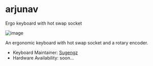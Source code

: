 # arjunav
Ergo keyboard with hot swap socket

![image](https://user-images.githubusercontent.com/72374465/165060887-a23d3f21-3812-4505-b1b5-4fef04cc5842.png)


An ergonomic keyboard with hot swap socket and a rotary encoder.

* Keyboard Maintainer: [Sugengz](https://github.com/sugengz)
* Hardware Availability: soon...
